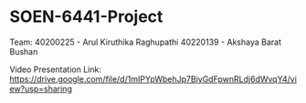 # SOEN-6441-Project

Team: 
40200225 - Arul Kiruthika Raghupathi 
40220139 - Akshaya Barat Bushan


Video Presentation Link: https://drive.google.com/file/d/1mIPYpWbehJp7BiyGdFpwnRLdj6dWvqY4/view?usp=sharing
